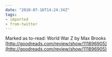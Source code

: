 ```yaml
---
date: "2010-07-16T14:24:34Z"
tags:
- imported
- from-twitter
---
```

Marked as to-read: World War Z by Max Brooks [http://goodreads.com/review/show/111896905](http://goodreads.com/review/show/111896905)

